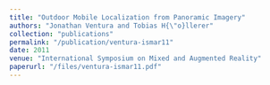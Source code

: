 ```yaml
---
title: "Outdoor Mobile Localization from Panoramic Imagery"
authors: "Jonathan Ventura and Tobias H{\"o}llerer"
collection: "publications"
permalink: "/publication/ventura-ismar11"
date: 2011
venue: "International Symposium on Mixed and Augmented Reality"
paperurl: "/files/ventura-ismar11.pdf"
---
```

